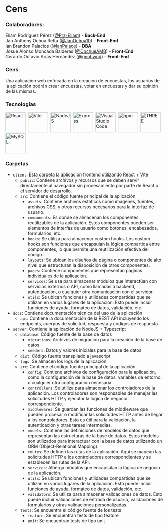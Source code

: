 # Cens

### Colaboradores:
Eliam Rodríguez Pérez (<a href="https://github.com/Prz-Ellam">@Prz-Ellam</a>) - <b>Back-End</b> <br>
Jan Anthony Ochoa Retta (<a href="https://github.com/JanOchoa10">@JanOchoa10</a>) - <b>Front-End</b> <br>
Ian Brandon Palacios (<a href="https://github.com/IanPalace">@IanPalace</a>) - <b>DBA</b> <br>
Josue Alonso Moncada Balderas (<a href="https://github.com/CochueAMB">@CochueAMB</a>) - <b>Front-End</b> <br>
Gerardo Octavio Arias Hernández (<a href="https://github.com/geohwnd">@geohwnd</a>) - <b>Front-End</b> <br>

### Cens

Una aplicacion web enfocada en la creacion de encuestas, los usuarios de la aplicación podrán crear encuestas, votar en encuestas y dar su opinión de las mismas.<br>

### Tecnologías

<img 
  src="https://cdn.jsdelivr.net/gh/devicons/devicon/icons/react/react-original.svg"
  width="64"
  alt="React"
  style="margin-right: 4px"
/>
<img
  src="https://upload.wikimedia.org/wikipedia/commons/f/f1/Vitejs-logo.svg"
  width="64"
  alt="Vite"
  style="margin-right: 4px"
/>
<img
  src="https://cdn.jsdelivr.net/gh/devicons/devicon/icons/nodejs/nodejs-original.svg"
  width="64"
  alt="NodeJS"
  style="margin-right: 4px"
/>
<img
  src="https://cdn.jsdelivr.net/gh/devicons/devicon/icons/express/express-original.svg"
  width="64"
  alt="Express"
  style="margin-right: 4px"
/>
<img
  src="https://cdn.jsdelivr.net/gh/devicons/devicon/icons/vscode/vscode-original.svg"
  width="64"
  alt="Visual Studio Code"
  style="margin-right: 4px"
/>
<img
  src="https://cdn.jsdelivr.net/gh/devicons/devicon/icons/npm/npm-original-wordmark.svg"
  width="64"
  alt="npm"
  style="margin-right: 4px"
/>
<img 
  src="https://cdn.jsdelivr.net/gh/devicons/devicon/icons/threejs/threejs-original.svg"
  width="64"
  alt="THREE"
  style="margin-right: 4px"
/>
<img
  src="https://cdn.jsdelivr.net/gh/devicons/devicon/icons/mysql/mysql-original.svg"
  width="64"
  alt="MySQL"
  style="margin-right: 4px"
/>
          
        
### Carpetas

- `client`: Esta carpeta la aplicación frontend utilizando React + Vite
  - `public`: Contiene archivos y recursos que se deben servir directamente al navegador sin procesamiento por parte de React o el servidor de desarrollo.
  - `src`: Contiene el código fuente principal de la aplicación
    - `assets`: Contiene archivos estáticos como imágenes, fuentes, archivos CSS, y otros recursos necesarios para la interfaz de usuario.
    - `components`: Es donde se almacenan los componentes reutilizables de la aplicación. Estos componentes pueden ser elementos de interfaz de usuario como botones, encabezados, formularios, etc.
    - `hooks`: Se utiliza para almacenar custom hooks. Los custom hooks son funciones que encapsulan la lógica compartida entre componentes, lo que permite una reutilización efectiva del código.
    - `layouts`: Se ubican los diseños de página o componentes de alto nivel que estructuran la disposición de otros componentes.
    - `pages`: Contiene componentes que representan páginas individuales de la aplicación.
    - `services`: Se usa para almacenar módulos que interactúan con servicios externos o API, como llamadas a backend, autenticación, o cualquier otra comunicación con el servidor.
    - `utils`: Se ubican funciones y utilidades compartidas que se utilizan en varios lugares de la aplicación. Esto puede incluir funciones de ayuda, formateo de datos, validación, etc.
- `docs`: Contiene documentación técnica del uso de la aplicación
  - `api`: Contiene la documentación de la REST API incluyendo los endpoints, cuerpos de solicitud, respuesta y códigos de respuesta
- `server`: Contiene la aplicación de NodeJS + Typescript
  - `database`: Código fuente de la base de datos
    - `migrations`: Archivos de migración para la creación de la base de datos
    - `seeders`: Datos y valores iniciales para la base de datos
  - `dist`: Código fuente transpilado a javascript
  - `logs`: Se almacen los logs de la aplicación
  - `src`: Contiene el código fuente principal de la aplicación
    - `config`: Contiene archivos de configuración para la aplicación, como la configuración de la base de datos, variables de entorno, o cualquier otra configuración necesaria.
    - `controllers`: Se utiliza para almacenar los controladores de la aplicación. Los controladores son responsables de manejar las solicitudes HTTP y ejecutar la lógica de negocio correspondiente.
    - `middlewares`: Se guardan las funciones de middleware que pueden procesar o modificar las solicitudes HTTP antes de llegar a los controladores. Esto es útil para la validación, la autenticación y otras tareas intermedias.
    - `models`: Contiene las definiciones de modelos de datos que representan las estructuras de la base de datos. Estos modelos son utilizados para interactuar con la base de datos utilizando un ORM (Object-Relational Mapping).
    - `routes`: Se definen las rutas de la aplicación. Aquí se mapean las solicitudes HTTP a los controladores correspondientes y se establecen las rutas de la API.
    - `services`: Alberga módulos que encapsulan la lógica de negocio de la aplicación.
    - `utils`: Se ubican funciones y utilidades compartidas que se utilizan en varios lugares de la aplicación. Esto puede incluir funciones de ayuda, formateo de datos, validación, etc.
    - `validators`: Se utiliza para almacenar validaciones de datos. Esto puede incluir validaciones de entrada de usuario, validaciones de formularios y otras validaciones personalizadas.
  - `tests`: Se encuentra el código fuente de los tests
    - `feature`: Se encuentran tests de tipo feature
    - `unit`: Se encuentran tests de tipo unit
